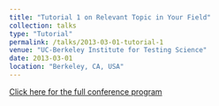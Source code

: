 ```yaml
---
title: "Tutorial 1 on Relevant Topic in Your Field"
collection: talks
type: "Tutorial"
permalink: /talks/2013-03-01-tutorial-1
venue: "UC-Berkeley Institute for Testing Science"
date: 2013-03-01
location: "Berkeley, CA, USA"
---
```


[Click here for the full conference program](https://uwaterloo.ca/games-institute/sites/default/files/uploads/documents/icgan-program.pdf)

